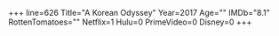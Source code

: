 +++
line=626
Title="A Korean Odyssey"
Year=2017
Age=""
IMDb="8.1"
RottenTomatoes=""
Netflix=1
Hulu=0
PrimeVideo=0
Disney=0
+++

